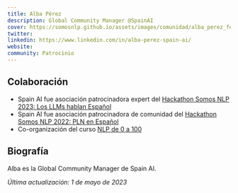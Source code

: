 ```yaml
---
title: Alba Pérez
description: Global Community Manager @SpainAI 
cover: https://somosnlp.github.io/assets/images/comunidad/alba_perez_fernandez.jpeg
twitter: 
linkedin: https://www.linkedin.com/in/alba-perez-spain-ai/ 
website: 
community: Patrocinio
---
```


## Colaboración

- Spain AI fue asociación patrocinadora expert del [Hackathon Somos NLP 2023: Los LLMs hablan Español](https://somosnlp.org/blog/hackathon-2023)
- Spain AI fue asociación patrocinadora de comunidad del [Hackathon Somos NLP 2022: PLN en Español](https://somosnlp.org/blog/hackathon-2022)
- Co-organización del curso [NLP de 0 a 100](https://somosnlp.org/nlp-de-cero-a-cien)

## Biografía

Alba es la Global Community Manager de Spain AI.

*Última actualización: 1 de mayo de 2023*
